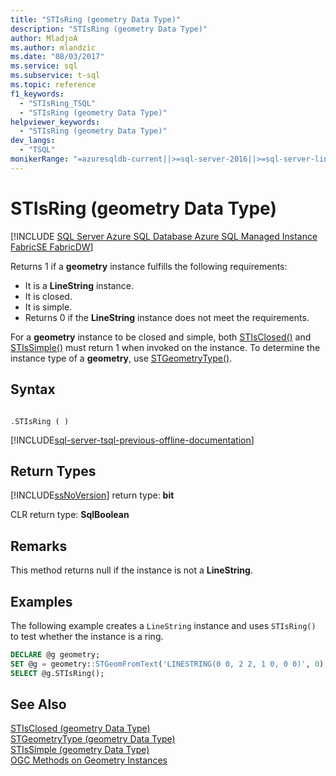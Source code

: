```yaml
---
title: "STIsRing (geometry Data Type)"
description: "STIsRing (geometry Data Type)"
author: MladjoA
ms.author: mlandzic
ms.date: "08/03/2017"
ms.service: sql
ms.subservice: t-sql
ms.topic: reference
f1_keywords:
  - "STIsRing_TSQL"
  - "STIsRing (geometry Data Type)"
helpviewer_keywords:
  - "STIsRing (geometry Data Type)"
dev_langs:
  - "TSQL"
monikerRange: "=azuresqldb-current||>=sql-server-2016||>=sql-server-linux-2017||=azuresqldb-mi-current||=fabric"
---
```

# STIsRing (geometry Data Type)
[!INCLUDE [SQL Server Azure SQL Database Azure SQL Managed Instance FabricSE FabricDW](../../includes/applies-to-version/sql-asdb-asdbmi-fabricse-fabricdw.md)]

Returns 1 if a **geometry** instance fulfills the following requirements:
-   It is a **LineString** instance.  
-   It is closed.  
-   It is simple.  
-   Returns 0 if the **LineString** instance does not meet the requirements.  

 For a **geometry** instance to be closed and simple, both [STIsClosed()](../../t-sql/spatial-geometry/stisclosed-geometry-data-type.md) and [STIsSimple()](../../t-sql/spatial-geometry/stissimple-geometry-data-type.md) must return 1 when invoked on the instance. To determine the instance type of a **geometry**, use [STGeometryType()](../../t-sql/spatial-geometry/stgeometrytype-geometry-data-type.md).  
  
## Syntax  
  
```  
  
.STIsRing ( )  
```  
  
[!INCLUDE[sql-server-tsql-previous-offline-documentation](../../includes/sql-server-tsql-previous-offline-documentation.md)]

## Return Types
 [!INCLUDE[ssNoVersion](../../includes/ssnoversion-md.md)] return type: **bit**  
  
 CLR return type: **SqlBoolean**  
  
## Remarks  
 This method returns null if the instance is not a **LineString**.  
  
## Examples  
 The following example creates a `LineString` instance and uses `STIsRing()` to test whether the instance is a ring.  
  
```sql
DECLARE @g geometry;  
SET @g = geometry::STGeomFromText('LINESTRING(0 0, 2 2, 1 0, 0 0)', 0);  
SELECT @g.STIsRing();  
```  
  
## See Also  
 [STIsClosed &#40;geometry Data Type&#41;](../../t-sql/spatial-geometry/stisclosed-geometry-data-type.md)   
 [STGeometryType &#40;geometry Data Type&#41;](../../t-sql/spatial-geometry/stgeometrytype-geometry-data-type.md)   
 [STIsSimple &#40;geometry Data Type&#41;](../../t-sql/spatial-geometry/stissimple-geometry-data-type.md)   
 [OGC Methods on Geometry Instances](../../t-sql/spatial-geometry/ogc-methods-on-geometry-instances.md)  
  
  

